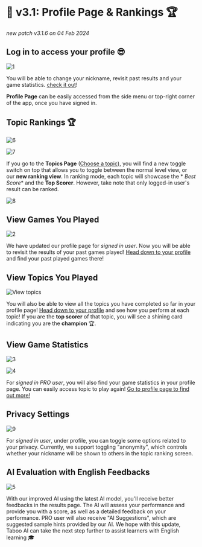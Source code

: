 # 🥇 v3.1: Profile Page & Rankings 🏆

_new patch v3.1.6 on 04 Feb 2024_

## Log in to access your profile 😎

![1](https://github.com/xmliszt/resources/blob/main/taboo-ai/images/v300/v3-1-0-1.png?raw=true)

You will be able to
change your nickname, revisit past results and your game statistics.
[check it out](/profile)!

**Profile Page** can be easily accessed from the side menu or top-right corner of the app, once you have signed in.

## Topic Rankings 🏆

![6](https://github.com/xmliszt/resources/blob/main/taboo-ai/images/v300/v3-1-15-1.png?raw=true)

![7](https://github.com/xmliszt/resources/blob/main/taboo-ai/images/v300/v3-1-15-2.png?raw=true)

If you go to the **Topics Page** ([Choose a topic](/levels)), you will find a new toggle switch on top that allows you
to toggle between the normal level view, or our **new ranking view**. In ranking mode, each topic will showcase the *
*Best Score** and the **Top Scorer**. However, take note that only logged-in user's result can be ranked.

![8](https://github.com/xmliszt/resources/blob/main/taboo-ai/images/v300/v3-1-1-3.png?raw=true)

## View Games You Played

![2](https://github.com/xmliszt/resources/blob/main/taboo-ai/images/v300/v3-1-0-2.png?raw=true)

We have updated our profile page for _signed in user_. Now you will be able to revisit the results of your past games
played! [Head down to your profile](/profile) and find your past played games there!

## View Topics You Played

![View topics](https://github.com/xmliszt/resources/blob/main/taboo-ai/images/v300/v3-1-2-1.png?raw=true)

You will also be able to view all the topics you have completed so far in your profile
page! [Head down to your profile](/profile) and see how you perform at each topic! If you are the **top scorer** of that
topic, you will see a shining card indicating you are the **champion** 🏆.

## View Game Statistics

![3](https://github.com/xmliszt/resources/blob/main/taboo-ai/images/v300/v3-1-0-3.png?raw=true)

![4](https://github.com/xmliszt/resources/blob/main/taboo-ai/images/v300/v3-1-0-4.png?raw=true)

For _signed in PRO user_, you will also find your game statistics in your profile page. You can easily access
topic to play again! [Go to profile page to find out more!](/profile)

## Privacy Settings

![9](https://github.com/xmliszt/resources/blob/main/taboo-ai/images/v300/v3-1-1-4.png?raw=true)

For _signed in user_, under profile, you can toggle some options related to your privacy. Currently, we support
toggling "anonymity", which controls whether your nickname will be shown to others in the topic ranking screen.

## AI Evaluation with English Feedbacks

![5](https://github.com/xmliszt/resources/blob/main/taboo-ai/images/v300/v3-1-15-3.png?raw=true)

With our improved AI using the latest AI model, you'll receive better feedbacks in the results page.
The AI will assess your performance and provide you with a score, as well as a detailed feedback on your performance.
PRO user will also receive "AI Suggestions", which are
suggested sample hints provided by our AI.
We hope with this update, Taboo AI can take the next
step further to assist learners with English learning 🎓

